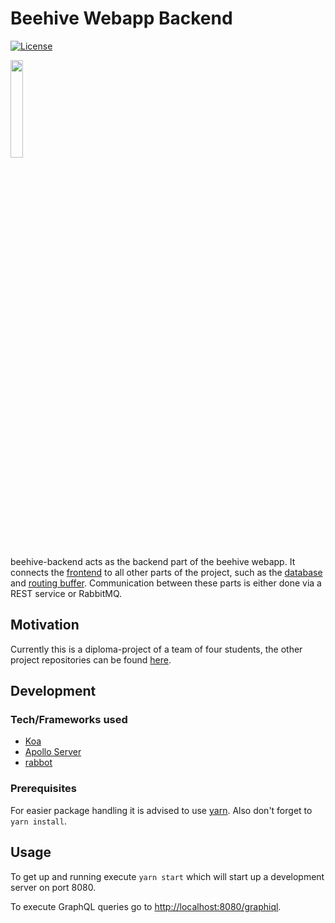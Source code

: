 # Beehive Webapp Backend
[![License](https://img.shields.io/badge/License-Apache%202.0-blue.svg)](https://opensource.org/licenses/Apache-2.0)

<img src="https://i.imgur.com/VnKmMI0.png" width="20%">

beehive-backend acts as the backend part of the beehive webapp. It connects the
[frontend](https://github.com/beehive-spg/beehive-frontend) to all other parts of the project, such
as the [database](https://github.com/beehive-spg/beehive-database) and [routing
buffer](https://github.com/beehive-spg/beehive-routing-buffer). Communication between these parts is
either done via a REST service or RabbitMQ.

## Motivation
Currently this is a diploma-project of a team of four students, the other project repositories can 
be found [here](https://github.com/beehive-spg).

## Development

### Tech/Frameworks used
* [Koa](http://koajs.com)
* [Apollo Server](https://github.com/apollographql/apollo-server)
* [rabbot](https://github.com/arobson/rabbot)

### Prerequisites
For easier package handling it is advised to use [yarn](https://yarnpkg.com/en/). Also don't forget
to ```yarn install```.

## Usage
To get up and running execute ```yarn start``` which will start up a development server on port
8080. 

To execute GraphQL queries go to [http://localhost:8080/graphiql](http://localhost:8080/graphiql).
